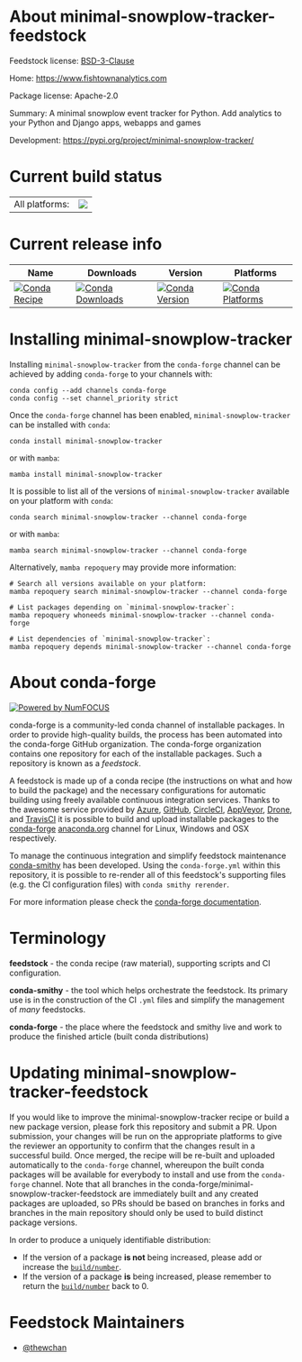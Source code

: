About minimal-snowplow-tracker-feedstock
========================================

Feedstock license: [BSD-3-Clause](https://github.com/conda-forge/minimal-snowplow-tracker-feedstock/blob/main/LICENSE.txt)

Home: https://www.fishtownanalytics.com

Package license: Apache-2.0

Summary: A minimal snowplow event tracker for Python. Add analytics to your Python and Django apps, webapps and games

Development: https://pypi.org/project/minimal-snowplow-tracker/

Current build status
====================


<table><tr><td>All platforms:</td>
    <td>
      <a href="https://dev.azure.com/conda-forge/feedstock-builds/_build/latest?definitionId=14222&branchName=main">
        <img src="https://dev.azure.com/conda-forge/feedstock-builds/_apis/build/status/minimal-snowplow-tracker-feedstock?branchName=main">
      </a>
    </td>
  </tr>
</table>

Current release info
====================

| Name | Downloads | Version | Platforms |
| --- | --- | --- | --- |
| [![Conda Recipe](https://img.shields.io/badge/recipe-minimal--snowplow--tracker-green.svg)](https://anaconda.org/conda-forge/minimal-snowplow-tracker) | [![Conda Downloads](https://img.shields.io/conda/dn/conda-forge/minimal-snowplow-tracker.svg)](https://anaconda.org/conda-forge/minimal-snowplow-tracker) | [![Conda Version](https://img.shields.io/conda/vn/conda-forge/minimal-snowplow-tracker.svg)](https://anaconda.org/conda-forge/minimal-snowplow-tracker) | [![Conda Platforms](https://img.shields.io/conda/pn/conda-forge/minimal-snowplow-tracker.svg)](https://anaconda.org/conda-forge/minimal-snowplow-tracker) |

Installing minimal-snowplow-tracker
===================================

Installing `minimal-snowplow-tracker` from the `conda-forge` channel can be achieved by adding `conda-forge` to your channels with:

```
conda config --add channels conda-forge
conda config --set channel_priority strict
```

Once the `conda-forge` channel has been enabled, `minimal-snowplow-tracker` can be installed with `conda`:

```
conda install minimal-snowplow-tracker
```

or with `mamba`:

```
mamba install minimal-snowplow-tracker
```

It is possible to list all of the versions of `minimal-snowplow-tracker` available on your platform with `conda`:

```
conda search minimal-snowplow-tracker --channel conda-forge
```

or with `mamba`:

```
mamba search minimal-snowplow-tracker --channel conda-forge
```

Alternatively, `mamba repoquery` may provide more information:

```
# Search all versions available on your platform:
mamba repoquery search minimal-snowplow-tracker --channel conda-forge

# List packages depending on `minimal-snowplow-tracker`:
mamba repoquery whoneeds minimal-snowplow-tracker --channel conda-forge

# List dependencies of `minimal-snowplow-tracker`:
mamba repoquery depends minimal-snowplow-tracker --channel conda-forge
```


About conda-forge
=================

[![Powered by
NumFOCUS](https://img.shields.io/badge/powered%20by-NumFOCUS-orange.svg?style=flat&colorA=E1523D&colorB=007D8A)](https://numfocus.org)

conda-forge is a community-led conda channel of installable packages.
In order to provide high-quality builds, the process has been automated into the
conda-forge GitHub organization. The conda-forge organization contains one repository
for each of the installable packages. Such a repository is known as a *feedstock*.

A feedstock is made up of a conda recipe (the instructions on what and how to build
the package) and the necessary configurations for automatic building using freely
available continuous integration services. Thanks to the awesome service provided by
[Azure](https://azure.microsoft.com/en-us/services/devops/), [GitHub](https://github.com/),
[CircleCI](https://circleci.com/), [AppVeyor](https://www.appveyor.com/),
[Drone](https://cloud.drone.io/welcome), and [TravisCI](https://travis-ci.com/)
it is possible to build and upload installable packages to the
[conda-forge](https://anaconda.org/conda-forge) [anaconda.org](https://anaconda.org/)
channel for Linux, Windows and OSX respectively.

To manage the continuous integration and simplify feedstock maintenance
[conda-smithy](https://github.com/conda-forge/conda-smithy) has been developed.
Using the ``conda-forge.yml`` within this repository, it is possible to re-render all of
this feedstock's supporting files (e.g. the CI configuration files) with ``conda smithy rerender``.

For more information please check the [conda-forge documentation](https://conda-forge.org/docs/).

Terminology
===========

**feedstock** - the conda recipe (raw material), supporting scripts and CI configuration.

**conda-smithy** - the tool which helps orchestrate the feedstock.
                   Its primary use is in the construction of the CI ``.yml`` files
                   and simplify the management of *many* feedstocks.

**conda-forge** - the place where the feedstock and smithy live and work to
                  produce the finished article (built conda distributions)


Updating minimal-snowplow-tracker-feedstock
===========================================

If you would like to improve the minimal-snowplow-tracker recipe or build a new
package version, please fork this repository and submit a PR. Upon submission,
your changes will be run on the appropriate platforms to give the reviewer an
opportunity to confirm that the changes result in a successful build. Once
merged, the recipe will be re-built and uploaded automatically to the
`conda-forge` channel, whereupon the built conda packages will be available for
everybody to install and use from the `conda-forge` channel.
Note that all branches in the conda-forge/minimal-snowplow-tracker-feedstock are
immediately built and any created packages are uploaded, so PRs should be based
on branches in forks and branches in the main repository should only be used to
build distinct package versions.

In order to produce a uniquely identifiable distribution:
 * If the version of a package **is not** being increased, please add or increase
   the [``build/number``](https://docs.conda.io/projects/conda-build/en/latest/resources/define-metadata.html#build-number-and-string).
 * If the version of a package **is** being increased, please remember to return
   the [``build/number``](https://docs.conda.io/projects/conda-build/en/latest/resources/define-metadata.html#build-number-and-string)
   back to 0.

Feedstock Maintainers
=====================

* [@thewchan](https://github.com/thewchan/)

